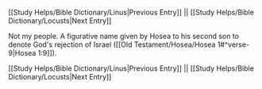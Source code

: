 [[Study Helps/Bible Dictionary/Linus|Previous Entry]]  ||  [[Study Helps/Bible Dictionary/Locusts|Next Entry]]

 Not my people. A figurative name given by Hosea to his second son to denote God's rejection of Israel ([[Old Testament/Hosea/Hosea 1#^verse-9|Hosea 1:9]]).

[[Study Helps/Bible Dictionary/Linus|Previous Entry]]  ||  [[Study Helps/Bible Dictionary/Locusts|Next Entry]]